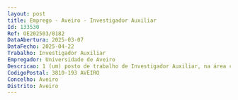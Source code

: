 ```yaml
--- 
layout: post
title: Emprego - Aveiro - Investigador Auxiliar
Id: 133530
Ref: OE202503/0182
DataAbertura: 2025-03-07
DataFecho: 2025-04-22
Trabalho: Investigador Auxiliar
Empregador: Universidade de Aveiro
Descricao: 1 (um) posto de trabalho de Investigador Auxiliar, na área científica de Educação.O presente concurso é aberto ao abrigo do programa instrumento de financiamento FCT Tenure – 1.ª Edição (2023) (Ref.ª 2023.15265.TENURE.025)
CodigoPostal: 3810-193 AVEIRO
Concelho: Aveiro
Distrito: Aveiro
--- 
```

